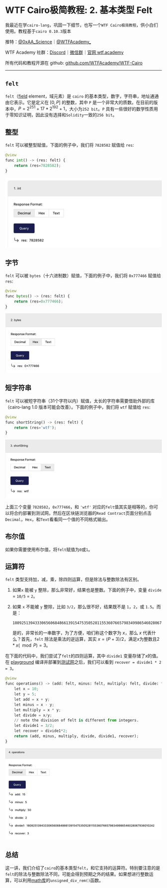 # WTF Cairo极简教程: 2. 基本类型 Felt

我最近在学`cairo-lang`，巩固一下细节，也写一个`WTF Cairo极简教程`，供小白们使用。教程基于`cairo 0.10.3`版本

推特：[@0xAA_Science](https://twitter.com/0xAA_Science)｜[@WTFAcademy_](https://twitter.com/WTFAcademy_)

WTF Academy 社群：[Discord](https://discord.wtf.academy)｜[微信群](https://docs.google.com/forms/d/e/1FAIpQLSe4KGT8Sh6sJ7hedQRuIYirOoZK_85miz3dw7vA1-YjodgJ-A/viewform?usp=sf_link)｜[官网 wtf.academy](https://wtf.academy)

所有代码和教程开源在 github: [github.com/WTFAcademy/WTF-Cairo](https://github.com/WTFAcademy/WTF-Cairo)

---

## `felt`

`felt`（[field](https://en.wikipedia.org/wiki/Field_(mathematics)) element，域元素）是 `cairo` 的基本类型，数字，字符串，地址通通由它表示。它是定义在 $[0, P]$ 的整数，其中 `P` 是一个非常大的质数。在目前的版本中，$P = 2^{251}+17*2^{192}+1$，大小为`252 bit`。`P` 具有一些很好的数学性质用于零知识证明，因此没有选择和`Solidity`一致的`256 bit`。

## 整型

`felt` 可以被整型赋值，下面的例子中，我们将 `7828582` 赋值给 `res`:

```python
@view
func int() -> (res: felt) {
    return (res=7828582);
}
```

![](./img/2-1.png)

## 字节

`felt` 可以被 `bytes`（十六进制数）赋值，下面的例子中，我们将 `0x777466` 赋值给 `res`:

```python
@view
func bytes() -> (res: felt) {
    return (res=0x777466);
}
```
![](./img/2-2.png)

## 短字符串

`felt` 可以被短字符串（31个字符以内）赋值，太长的字符串需要借助外部的库（cairo-lang 1.0 版本可能会改善）。下面的例子中，我们将 `wtf` 赋值给 `res`:

```python
@view
func shortString() -> (res: felt) {
    return (res='wtf');
}
```

![](./img/2-3.png)

上面三个变量 `7828582`，`0x777466`，和 `'wtf'` 对应的`felt`值其实是相等的，你可以将合约部署到测试网，然后在区块链浏览器的`Read Contract`页面分别点击`Decimal`，`Hex`，和`Text`看看同一个值的不同格式输出。

## 布尔值

如果你需要使用布尔值，将`felt`赋值为`0`或`1`。

## 运算符

`felt` 类型支持加，减，乘，除四则运算，但是除法与整数除法有区别。

1. 如果`x` 能被 `y` 整除，那么非常好，结果也是整数。下面的例子中，变量 `divide` = `10/5` = `2`。

2. 如果 `x` 不能被 `y` 整除，比如 `3/2`，那么很不好，结果既不是 `1`，`2`，或 `1.5`。而是：
    ```
    1809251394333065606848661391547535052811553607665798349986546028067936010242
    ```
    是的，非常长的一串数字，为了方便，咱们称这个数字为 $x$，那么 $x$ 代表什么？首先，`felt` 除法是乘法的逆运算，其实 $x = (P+3)/2$，满足$x$为整数且$2 * x (\mod P) = 3$。

在下面的代码中，我们尝试了`felt`的四则运算，其中 `divide1` 变量存储了$x$的值。在 [playground](https://www.cairo-lang.org/playground/) 编译并部署到[测试网](https://goerli.voyager.online/contract/0x104e533249075e50ebb4e24c427c4229ac79a956a075e88e2fd6bd15ad701b2#readContract)之后，我们可以看到 `recover = divide1 * 2 = 3`。

```python
@view
func operations() -> (add: felt, minus: felt, multiply: felt, divide: felt, divide1: felt, recover: felt) {
    let x = 10;
    let y = 5;
    let add = x + y;
    let minus = x - y;
    let multiply = x * y;
    let divide = x/y;
    // note the division of felt is different from integers.
    let divide1 = 3/2;
    let recover = divide1*2;
    return (add, minus, multiply, divide, divide1, recover);
}
```

![](./img/2-4.png)

## 总结

这一讲，我们介绍了`cairo`的基本类型`felt`，和它支持的运算符。特别要注意的是`felt`的除法与整数除法不同，可能会得到预期之外的结果。如果想进行整数运算，可以利用[math库](https://github.com/starkware-libs/cairo-lang/blob/master/src/starkware/cairo/common/math.cairo)的`unsigned_div_rem()`函数。